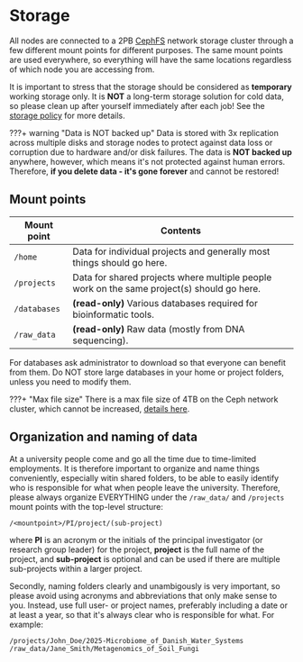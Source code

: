 # Storage
All nodes are connected to a 2PB [CephFS](https://ceph.io/en/discover/) network storage cluster through a few different mount points for different purposes. The same mount points are used everywhere, so everything will have the same locations regardless of which node you are accessing from.

It is important to stress that the storage should be considered as **temporary** working storage only. It is **NOT** a long-term storage solution for cold data, so please clean up after yourself immediately after each job! See the [storage policy](policy.md) for more details.

???+ warning "Data is NOT backed up"
      Data is stored with 3x replication across multiple disks and storage nodes to protect against data loss or corruption due to hardware and/or disk failures. The data is **NOT backed up** anywhere, however, which means it's not protected against human errors. Therefore, **if you delete data - it's gone forever** and cannot be restored! 

## Mount points

| Mount point | Contents |
| --- | --- |
| `/home` | Data for individual projects and generally most things should go here. |
| `/projects` | Data for shared projects where multiple people work on the same project(s) should go here. |
| `/databases` | **(read-only)** Various databases required for bioinformatic tools. |
| `/raw_data` | **(read-only)** Raw data (mostly from DNA sequencing). |

For databases ask administrator to download so that everyone can benefit from them. Do NOT store large databases in your home or project folders, unless you need to modify them.

???+ "Max file size"
     There is a max file size of 4TB on the Ceph network cluster, which cannot be increased, [details here](https://docs.ceph.com/en/latest/cephfs/administration/#maximum-file-sizes-and-performance).

## Organization and naming of data
At a university people come and go all the time due to time-limited employments. It is therefore important to organize and name things conveniently, especially witin shared folders, to be able to easily identify who is responsible for what when people leave the university. Therefore, please always organize EVERYTHING under the `/raw_data/` and `/projects` mount points with the top-level structure:

`/<mountpoint>/PI/project/(sub-project)`

where **PI** is an acronym or the initials of the principal investigator (or research group leader) for the project, **project** is the full name of the project, and **sub-project** is optional and can be used if there are multiple sub-projects within a larger project.

Secondly, naming folders clearly and unambigously is very important, so please avoid using acronyms and abbreviations that only make sense to you. Instead, use full user- or project names, preferably including a date or at least a year, so that it's always clear who is responsible for what. For example:

```
/projects/John_Doe/2025-Microbiome_of_Danish_Water_Systems
/raw_data/Jane_Smith/Metagenomics_of_Soil_Fungi
```
